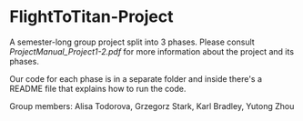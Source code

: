 # FlightToTitan-Project

A semester-long group project split into 3 phases. Please consult _ProjectManual_Project1-2.pdf_ for more information about the project and its phases.

Our code for each phase is in a separate folder and inside there's a README file that explains how to run the code.

Group members: Alisa Todorova, Grzegorz Stark, Karl Bradley, Yutong Zhou
